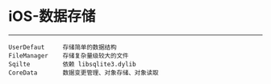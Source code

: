 # iOS-数据存储

- - -

```
UserDefaut     存储简单的数据结构
FileManager    存储复杂量级较大的文件
Sqilte         依赖 libsqlite3.dylib
CoreData       数据变更管理、对象存储、对象读取
```
